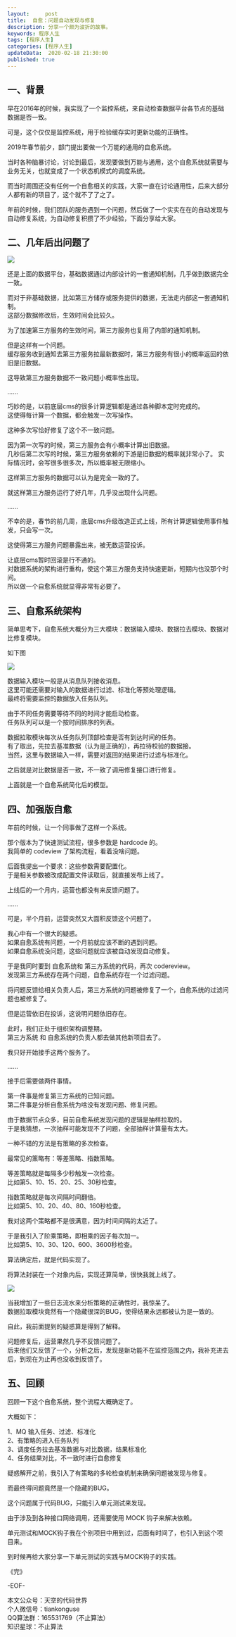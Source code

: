 ```yaml
---   
layout:     post  
title:  自愈：问题自动发现与修复
description: 分享一个颇为波折的故事。  
keywords: 程序人生  
tags: [程序人生]    
categories: [程序人生]  
updateData:  2020-02-18 21:30:00  
published: true  
---  
```



## 一、背景  


早在2016年的时候，我实现了一个监控系统，来自动检查数据平台各节点的基础数据是否一致。  


可是，这个仅仅是监控系统，用于检验缓存实时更新功能的正确性。  


2019年春节前夕，部门提出要做一个万能的通用的自愈系统。  


当时各种脑暴讨论，讨论到最后，发现要做到万能与通用，这个自愈系统就需要与业务无关，也就变成了一个状态机模式的调度系统。  


而当时周围还没有任何一个自愈相关的实践，大家一直在讨论通用性，后来大部分人都有新的项目了，这个就不了了之了。  


年前的时候，我们团队的服务遇到一个问题，然后做了一个实实在在的自动发现与自动修复系统，为自动修复积攒了不少经验，下面分享给大家。  



## 二、几年后出问题了  


![](http://res2020.tiankonguse.com/images/2020/02/11/001.png)  


还是上面的数据平台，基础数据通过内部设计的一套通知机制，几乎做到数据完全一致。  


而对于非基础数据，比如第三方储存或服务提供的数据，无法走内部这一套通知机制。  
这部分数据修改后，生效时间会比较久。  


为了加速第三方服务的生效时间，第三方服务也复用了内部的通知机制。  


但是这样有一个问题。  
缓存服务收到通知去第三方服务拉最新数据时，第三方服务有很小的概率返回的依旧是旧数据。  


这导致第三方服务数据不一致问题小概率性出现。  


......


巧妙的是，以前底层cms的很多计算逻辑都是通过各种脚本定时完成的。  
这使得每计算一个数据，都会触发一次写操作。  


这种多次写恰好修复了这个不一致问题。  


因为第一次写的时候，第三方服务会有小概率计算出旧数据。  
几秒后第二次写的时候，第三方服务依赖的下游是旧数据的概率就非常小了。
实际情况时，会写很多很多次，所以概率被无限缩小。  


这样第三方服务的数据可以认为是完全一致的了。  



就这样第三方服务运行了好几年，几乎没出现什么问题。  


......


不幸的是，春节的前几周，底层cms升级改造正式上线，所有计算逻辑使用事件触发，只会写一次。  


这使得第三方服务问题暴露出来，被无数运营投诉。  


让底层cms暂时回滚是行不通的。  
对数据系统的架构进行重构，使这个第三方服务支持快速更新，短期内也没那个时间。  
所以做一个自愈系统就显得非常有必要了。  


## 三、自愈系统架构  


简单思考下，自愈系统大概分为三大模块：数据输入模块、数据拉去模块、数据对比修复模块。  


如下图  


![](http://res2020.tiankonguse.com/images/2020/02/11/002.png)  


数据输入模块一般是从消息队列接收消息。  
这里可能还需要对输入的数据进行过滤、标准化等预处理逻辑。  
最终将需要监控的数据放入任务队列。  


由于不同任务需要等待不同的时间才能启动检查。  
任务队列可以是一个按时间排序的列表。  


数据拉取模块每次从任务队列顶部检查是否有到达时间的任务。  
有了取出，先拉去基准数据（认为是正确的），再拉待校验的数据接。  
当然，这里与数据输入一样，需要对返回的结果进行过滤与标准化。  


之后就是对比数据是否一致，不一致了调用修复接口进行修复。  


上面就是一个自愈系统简化后的模型。  


## 四、加强版自愈  


年前的时候，让一个同事做了这样一个系统。  


那个版本为了快速测试流程，很多参数是 hardcode 的。  
我简单的 codeview 了架构流程，看着没啥问题。  


后面我提出一个要求：这些参数需要配置化。  
于是相关参数被改成配置文件读取后，就直接发布上线了。  


上线后的一个月内，运营也都没有来反馈问题了。  


......


可是，半个月前，运营突然又大面积反馈这个问题了。  


我心中有一个很大的疑惑。  
如果自愈系统有问题，一个月前就应该不断的遇到问题。  
如果自愈系统没问题，这些问题就应该被自动发现自动修复。  


于是我同时要到 自愈系统和 第三方系统的代码，再次 codereview。  
发现第三方系统存在两个问题，自愈系统存在一个过滤问题。  


将问题反馈给相关负责人后，第三方系统的问题被修复了一个，自愈系统的过滤问题也被修复了。  


但是运营依旧在投诉，这说明问题依旧存在。  


此时，我们正处于组织架构调整期。  
第三方系统 和 自愈系统的负责人都去做其他新项目去了。  


我只好开始接手这两个服务了。  

......


接手后需要做两件事情。  


第一件事是修复第三方系统的已知问题。  
第二件事是分析自愈系统为啥没有发现问题、修复问题。  


由于数据节点众多，目前自愈系统发现问题的逻辑是抽样拉取的。  
于是我猜想，一次抽样可能发现不了问题，全部抽样计算量有太大。  


一种不错的方法是有策略的多次检查。  


最常见的策略有：等差策略、指数策略。  


等差策略就是每隔多少秒触发一次检查。  
比如第5、10、15、20、25、30秒检查。  


指数策略就是每次间隔时间翻倍。  
比如第5、10、20、40、80、160秒检查。  


我对这两个策略都不是很满意，因为时间间隔的太近了。  


于是我引入了阶乘策略，即相乘的因子每次加一。  
比如第5、10、30、120、600、3600秒检查。  


算法确定后，就是代码实现了。


将算法封装在一个对象内后，实现还算简单，很快我就上线了。  


![](http://res2020.tiankonguse.com/images/2020/02/11/002.png)  


当我增加了一些日志流水来分析策略的正确性时，我惊呆了。  
数据拉取模块竟然有一个隐藏很深的BUG，使得结果永远都被认为是一致的。  


自此，我前面提到的疑惑算是得到了解释。  


问题修复后，运营果然几乎不反馈问题了。  
后来他们又反馈了一个，分析之后，发现是新功能不在监控范围之内，我补充进去后，到现在为止再也没收到反馈了。  



## 五、回顾  


回顾一下这个自愈系统，整个流程大概确定了。  

大概如下：  


1、MQ 输入任务、过滤、标准化  
2、有策略的进入任务队列  
3、调度任务拉去基准数据与对比数据，结果标准化  
4、任务结果对比，不一致时进行自愈修复  


疑惑解开之前，我引入了有策略的多轮检查机制来确保问题被发现与修复。  


而最终得问题竟然是一个隐藏的BUG。  


这个问题属于代码BUG，只能引入单元测试来发现。  


由于涉及到各种接口网络调用，还需要使用 MOCK 钩子来解决依赖。  


单元测试和MOCK钩子我在个别项目中用到过，后面有时间了，也引入到这个项目来。  


到时候再给大家分享一下单元测试的实践与MOCK钩子的实践。  


《完》


-EOF-  



本文公众号：天空的代码世界  
个人微信号：tiankonguse  
QQ算法群：165531769（不止算法）  
知识星球：不止算法  

